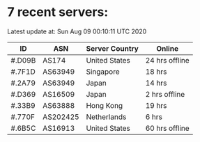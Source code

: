 # 7 recent servers:

Latest update at: Sun Aug 09 00:10:11 UTC 2020

| ID | ASN | Server Country | Online |
| -- | --- | -------------- | ------ |
| #.D09B | AS174 | United States | 24 hrs offline |
| #.7F1D | AS63949 | Singapore | 18 hrs |
| #.2A79 | AS63949 | Japan | 14 hrs |
| #.D369 | AS16509 | Japan | 2 hrs offline |
| #.33B9 | AS63888 | Hong Kong | 19 hrs |
| #.770F | AS202425 | Netherlands | 6 hrs |
| #.6B5C | AS16913 | United States | 60 hrs offline |


